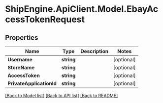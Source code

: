 # ShipEngine.ApiClient.Model.EbayAccessTokenRequest
## Properties

Name | Type | Description | Notes
------------ | ------------- | ------------- | -------------
**Username** | **string** |  | [optional] 
**StoreName** | **string** |  | [optional] 
**AccessToken** | **string** |  | [optional] 
**PrivateApplicationId** | **string** |  | [optional] 

[[Back to Model list]](../README.md#documentation-for-models) [[Back to API list]](../README.md#documentation-for-api-endpoints) [[Back to README]](../README.md)

